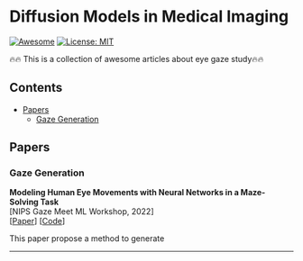 # Diffusion Models in Medical Imaging

[![Awesome](https://cdn.rawgit.com/sindresorhus/awesome/d7305f38d29fed78fa85652e3a63e154dd8e8829/media/badge.svg)](https://github.com/ukaukaaaa/Awsome-Eye-Gaze-Study) 
[![License: MIT](https://img.shields.io/badge/License-MIT-green.svg)](https://opensource.org/licenses/MIT)

:fire::fire: This is a collection of awesome articles about eye gaze study:fire::fire:



## Contents

- [Papers](#papers)
  - [Gaze Generation](#gaze-generation)




## Papers

### Gaze Generation

**Modeling Human Eye Movements with Neural Networks in a Maze-Solving Task** \
[NIPS Gaze Meet ML Workshop, 2022] \
[[Paper](https://proceedings.mlr.press/v210/li23a)] [[Code](https://github.com/jazlab/Maze_Task_2022)]

This paper propose a method to generate 

---

